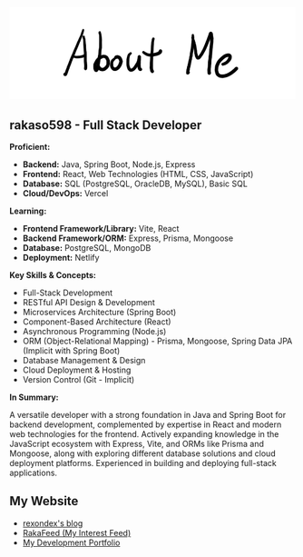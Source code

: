 ![AboutMe](images/AboutMe.png)  

## rakaso598 - Full Stack Developer

**Proficient:**

* **Backend:** Java, Spring Boot, Node.js, Express
* **Frontend:** React, Web Technologies (HTML, CSS, JavaScript)
* **Database:** SQL (PostgreSQL, OracleDB, MySQL), Basic SQL
* **Cloud/DevOps:** Vercel

**Learning:**

* **Frontend Framework/Library:** Vite, React
* **Backend Framework/ORM:** Express, Prisma, Mongoose
* **Database:** PostgreSQL, MongoDB
* **Deployment:** Netlify

**Key Skills & Concepts:**

* Full-Stack Development
* RESTful API Design & Development
* Microservices Architecture (Spring Boot)
* Component-Based Architecture (React)
* Asynchronous Programming (Node.js)
* ORM (Object-Relational Mapping) - Prisma, Mongoose, Spring Data JPA (Implicit with Spring Boot)
* Database Management & Design
* Cloud Deployment & Hosting
* Version Control (Git - Implicit)

**In Summary:**

A versatile developer with a strong foundation in Java and Spring Boot for backend development, complemented by expertise in React and modern web technologies for the frontend. Actively expanding knowledge in the JavaScript ecosystem with Express, Vite, and ORMs like Prisma and Mongoose, along with exploring different database solutions and cloud deployment platforms. Experienced in building and deploying full-stack applications.

## My Website

* [rexondex's blog](https://rexondex.tistory.com/)
* [RakaFeed (My Interest Feed)](https://rakaso598.github.io/)
* [My Development Portfolio](https://rakaso598.github.io/rakaso598-portfolio/)
